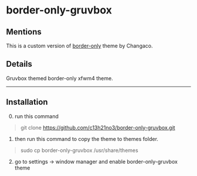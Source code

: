 # border-only-gruvbox

## Mentions

This is a custom version of [border-only](https://www.xfce-look.org/p/1016214/) theme by Changaco.

## Details

Gruvbox themed border-only xfwm4 theme.

---

## Installation

0. run this command

> git clone https://github.com/c13h21no3/border-only-gruvbox.git

1. then run this command to copy the theme to themes folder.

> sudo cp border-only-gruvbox /usr/share/themes

2. go to settings -> window manager and enable border-only-gruvbox theme
